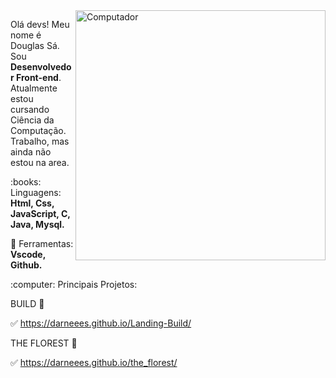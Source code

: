 <img src="https://raw.githubusercontent.com/MicaelliMedeiros/micaellimedeiros/master/image/computer-illustration.png" min-width="400px" max-width="400px" width="400px" align="right" alt="Computador">

<p align="left"> 
  Olá devs! Meu nome é Douglas Sá. Sou <strong>Desenvolvedor Front-end</strong>.<br>
  Atualmente estou cursando Ciência da Computação. Trabalho, mas ainda não estou na area.
</p>

<p align="left">
  :books: Linguagens: <strong>Html, Css, JavaScript, C, Java, Mysql.</strong>
</p>

<p align="left">
  💼 Ferramentas: <strong>Vscode, Github.</strong>
</p>

<p align="left">
  :computer: Principais Projetos:
  
   BUILD  :office:
   
  :white_check_mark:  https://darneees.github.io/Landing-Build/
  
   THE FLOREST :deciduous_tree:
  
  :white_check_mark:  https://darneees.github.io/the_florest/
  
</p>

